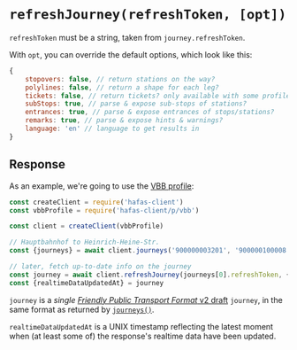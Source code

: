 # `refreshJourney(refreshToken, [opt])`

`refreshToken` must be a string, taken from `journey.refreshToken`.

With `opt`, you can override the default options, which look like this:

```js
{
	stopovers: false, // return stations on the way?
	polylines: false, // return a shape for each leg?
	tickets: false, // return tickets? only available with some profiles
	subStops: true, // parse & expose sub-stops of stations?
	entrances: true, // parse & expose entrances of stops/stations?
	remarks: true, // parse & expose hints & warnings?
	language: 'en' // language to get results in
}
```

## Response

As an example, we're going to use the [VBB profile](../p/vbb):

```js
const createClient = require('hafas-client')
const vbbProfile = require('hafas-client/p/vbb')

const client = createClient(vbbProfile)

// Hauptbahnhof to Heinrich-Heine-Str.
const {journeys} = await client.journeys('900000003201', '900000100008', {results: 1})

// later, fetch up-to-date info on the journey
const journey = await client.refreshJourney(journeys[0].refreshToken, {stopovers: true, remarks: true})
const {realtimeDataUpdatedAt} = journey
```

`journey` is a *single* [*Friendly Public Transport Format* v2 draft](https://github.com/public-transport/friendly-public-transport-format/blob/3bd36faa721e85d9f5ca58fb0f38cdbedb87bbca/spec/readme.md) `journey`, in the same format as returned by [`journeys()`](journeys.md).

`realtimeDataUpdatedAt` is a UNIX timestamp reflecting the latest moment when (at least some of) the response's realtime data have been updated.
